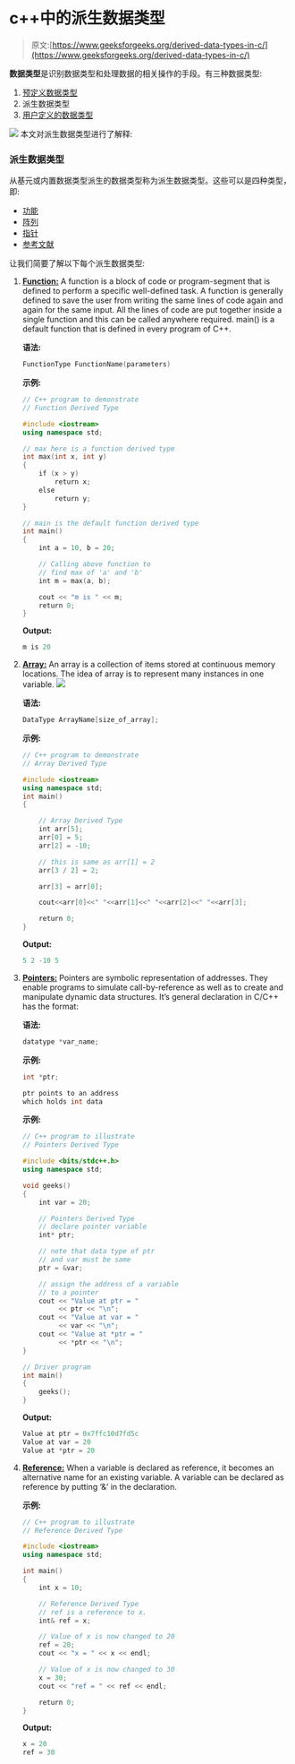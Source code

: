 # c++中的派生数据类型

> 原文:[https://www.geeksforgeeks.org/derived-data-types-in-c/](https://www.geeksforgeeks.org/derived-data-types-in-c/)

**数据类型**是识别数据类型和处理数据的相关操作的手段。有三种数据类型:

1.  [预定义数据类型](https://www.geeksforgeeks.org/c-data-types/)
2.  派生数据类型
3.  [用户定义的数据类型](https://www.geeksforgeeks.org/user-defined-derived-data-types-in-c/)

[![](img/2dfd5a89edd11ae31b66eeecfeefef60.png)](https://media.geeksforgeeks.org/wp-content/cdn-uploads/20191113121619/DatatypesInC1.png) 
本文对派生数据类型进行了解释:

### 派生数据类型

从基元或内置数据类型派生的数据类型称为派生数据类型。这些可以是四种类型，即:

*   [功能](https://www.geeksforgeeks.org/functions-in-c/)
*   [阵列](https://www.geeksforgeeks.org/arrays-in-c-cpp/)
*   [指针](https://www.geeksforgeeks.org/pointers-c-examples/)
*   [参考文献](https://www.geeksforgeeks.org/references-in-c/)

让我们简要了解以下每个派生数据类型:

1.  **[Function:](https://www.geeksforgeeks.org/functions-in-c/)** A function is a block of code or program-segment that is defined to perform a specific well-defined task. A function is generally defined to save the user from writing the same lines of code again and again for the same input. All the lines of code are put together inside a single function and this can be called anywhere required. main() is a default function that is defined in every program of C++.

    **语法:**

    ```cpp
    FunctionType FunctionName(parameters)
    ```

    **示例:**

    ```cpp
    // C++ program to demonstrate
    // Function Derived Type

    #include <iostream>
    using namespace std;

    // max here is a function derived type
    int max(int x, int y)
    {
        if (x > y)
            return x;
        else
            return y;
    }

    // main is the default function derived type
    int main()
    {
        int a = 10, b = 20;

        // Calling above function to
        // find max of 'a' and 'b'
        int m = max(a, b);

        cout << "m is " << m;
        return 0;
    }
    ```

    **Output:**

    ```cpp
    m is 20

    ```

2.  **[Array:](https://www.geeksforgeeks.org/arrays-in-c-cpp/)** An array is a collection of items stored at continuous memory locations. The idea of array is to represent many instances in one variable.
    ![](img/a40fe60947982ce22d21c5a5bd91da41.png)

    **语法:**

    ```cpp
    DataType ArrayName[size_of_array];
    ```

    **示例:**

    ```cpp
    // C++ program to demonstrate
    // Array Derived Type

    #include <iostream>
    using namespace std;
    int main()
    {

        // Array Derived Type
        int arr[5];
        arr[0] = 5;
        arr[2] = -10;

        // this is same as arr[1] = 2
        arr[3 / 2] = 2;

        arr[3] = arr[0];

        cout<<arr[0]<<" "<<arr[1]<<" "<<arr[2]<<" "<<arr[3];

        return 0;
    }
    ```

    **Output:**

    ```cpp
    5 2 -10 5

    ```

3.  **[Pointers:](https://www.geeksforgeeks.org/pointers-c-examples/)** Pointers are symbolic representation of addresses. They enable programs to simulate call-by-reference as well as to create and manipulate dynamic data structures. It’s general declaration in C/C++ has the format:

    **语法:**

    ```cpp
    datatype *var_name;
    ```

    **示例:**

    ```cpp
    int *ptr;   

    ptr points to an address
    which holds int data
    ```

    **示例:**

    ```cpp
    // C++ program to illustrate
    // Pointers Derived Type

    #include <bits/stdc++.h>
    using namespace std;

    void geeks()
    {
        int var = 20;

        // Pointers Derived Type
        // declare pointer variable
        int* ptr;

        // note that data type of ptr
        // and var must be same
        ptr = &var;

        // assign the address of a variable
        // to a pointer
        cout << "Value at ptr = "
             << ptr << "\n";
        cout << "Value at var = "
             << var << "\n";
        cout << "Value at *ptr = "
             << *ptr << "\n";
    }

    // Driver program
    int main()
    {
        geeks();
    }
    ```

    **Output:**

    ```cpp
    Value at ptr = 0x7ffc10d7fd5c
    Value at var = 20
    Value at *ptr = 20

    ```

4.  [**Reference:**](https://www.geeksforgeeks.org/references-in-c/) When a variable is declared as reference, it becomes an alternative name for an existing variable. A variable can be declared as reference by putting ‘&’ in the declaration.

    **示例:**

    ```cpp
    // C++ program to illustrate
    // Reference Derived Type

    #include <iostream>
    using namespace std;

    int main()
    {
        int x = 10;

        // Reference Derived Type
        // ref is a reference to x.
        int& ref = x;

        // Value of x is now changed to 20
        ref = 20;
        cout << "x = " << x << endl;

        // Value of x is now changed to 30
        x = 30;
        cout << "ref = " << ref << endl;

        return 0;
    }
    ```

    **Output:**

    ```cpp
    x = 20
    ref = 30

    ```